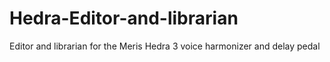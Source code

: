 # Hedra-Editor-and-librarian
Editor and librarian for the Meris Hedra 3 voice harmonizer and delay pedal
